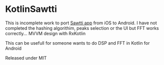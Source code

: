 # KotlinSawtti

This is incomplete work to port [Sawtti app](https://github.com/nour7/Sawtti) from iOS to Android. I have not completed the hashing algorithim, peaks selection or the UI
but FFT works correctly... MVVM design with RxKotlin

This can be usefull for someone wants to do DSP and FFT in Kotlin for Android

Released under MIT
